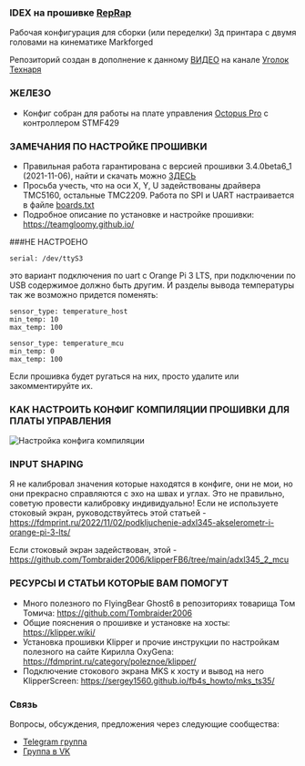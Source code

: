 ### IDEX на прошивке <a href="https://www.reprapfirmware.org/">RepRap</a>
Рабочая конфигурация для сборки (или переделки) 3д принтара с двумя головами на кинематике Markforged

Репозиторий создан в дополнение к данному <a href="https://youtu.be/QxSq5uRTmJw/">ВИДЕО</a> на канале <a href="https://www.youtube.com/c/%D0%A3%D0%B3%D0%BE%D0%BB%D0%BE%D0%BA%D1%82%D0%B5%D1%85%D0%BD%D0%B0%D1%80%D1%8F">Уголок Технаря</a>

### ЖЕЛЕЗО
* Конфиг собран для работы на плате управления <a href="https://alii.pub/6imgx4/">Octopus Pro</a> с контроллером STMF429

### ЗАМЕЧАНИЯ ПО НАСТРОЙКЕ ПРОШИВКИ
* Правильная работа гарантирована с версией прошивки  3.4.0beta6_1 (2021-11-06), найти и скачать можно <a href="https://github.com/gloomyandy/RepRapFirmware/releases">ЗДЕСЬ</a>
* Просьба учесть, что на оси X, Y, U  задействованы драйвера TMC5160, остальные TMC2209. Работа по SPI и UART настраивается в файле <a href="https://github.com/Technarrus/RepRap_IDEX/blob/main/sys/board.txt">boards.txt</a>
* Подробное описание по установке и настройке прошивки: https://teamgloomy.github.io/

###НЕ НАСТРОЕНО




```
serial: /dev/ttyS3
```

это вариант подключения по uart с Orange Pi 3 LTS, при подключении по USB содержимое должно быть другим.
И разделы вывода температуры так же возможно придется поменять:
```[temperature_sensor orange_pi]
sensor_type: temperature_host
min_temp: 10
max_temp: 100
```
```[temperature_sensor mcu_temp]
sensor_type: temperature_mcu
min_temp: 0
max_temp: 100
```
Если прошивка будет ругаться на них, просто удалите или закомментируйте их.

### КАК НАСТРОИТЬ КОНФИГ КОМПИЛЯЦИИ ПРОШИВКИ ДЛЯ ПЛАТЫ УПРАВЛЕНИЯ
![Настройка конфига компиляции](https://github.com/Technarrus/Klipper_FBG6/blob/main/menu_config.jpg)

### INPUT SHAPING
Я не калибровал значения которые находятся в конфиге, они не мои, но они прекрасно справляются с эхо на швах и углах. Это не правильно, советую провести калибровку индивидуально! Если не используете стоковый экран, руководствуйтесь этой статьей - https://fdmprint.ru/2022/11/02/podkljuchenie-adxl345-akselerometr-i-orange-pi-3-lts/

Если стоковый экран задействован, этой - https://github.com/Tombraider2006/klipperFB6/tree/main/adxl345_2_mcu

### РЕСУРСЫ И СТАТЬИ КОТОРЫЕ ВАМ ПОМОГУТ
* Много полезного по FlyingBear Ghost6 в репозиториях товарища Том Томича: https://github.com/Tombraider2006
* Общие пояснения о прошивке и установке на хосты: https://klipper.wiki/
* Установка прошивки Klipper и прочие инструкции по настройкам полезного на сайте Кирилла OxyGena: https://fdmprint.ru/category/poleznoe/klipper/
* Подключение стокового экрана MKS к хосту и вывод на него KlipperScreen: https://sergey1560.github.io/fb4s_howto/mks_ts35/

### Связь
Вопросы, обсуждения, предложения через следующие сообщества:
* [Telegram группа](https://t.me/technarr)
* [Группа в VK](https://vk.com/technarrus)
